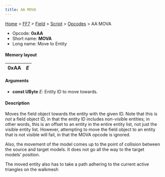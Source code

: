 ```yaml
---
title: AA MOVA
---
```


[Home](/ff7-flat-wiki/Main%20Page.md) > [FF7](/ff7-flat-wiki/FF7.md) > [Field](/ff7-flat-wiki/FF7/Field.md) > [Script](/ff7-flat-wiki/FF7/Field/Script.md) > [Opcodes](/ff7-flat-wiki/FF7/Field/Script/Opcodes.md) > AA MOVA

-   Opcode: **0xAA**
-   Short name: **MOVA**
-   Long name: Move to Entity

#### Memory layout

| 0xAA | *E* |
|------|-----|

#### Arguments

-   **const UByte** *E*: Entity ID to move towards.

#### Description

Moves the field object towards the entity with the given ID. Note that
this is *not* a field object ID, in that the entity ID includes
non-visible entities; in other words, this is an offset to an entity in
the entire entity list, not just the visible entity list. However,
attempting to move the field object to an entity that is not visible
will fail, in that the MOVA opcode is ignored.

Also, the movement of the model comes up to the point of collision
between the source and target models. It does not go all the way to the
target models' position.

The moved entity also has to take a path adhering to the current active
triangles on the walkmesh
